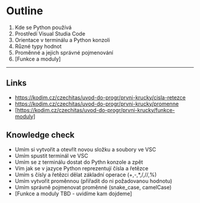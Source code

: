# Outline

1. Kde se Python používá
2. Prostředí Visual Studia Code
3. Orientace v terminálu a Python konzoli
4. Různé typy hodnot
5. Proměnné a jejich správné pojmenování
6. [Funkce a moduly]

---

## Links

- https://kodim.cz/czechitas/uvod-do-progr/prvni-krucky/cisla-retezce
- https://kodim.cz/czechitas/uvod-do-progr/prvni-krucky/promenne
- [https://kodim.cz/czechitas/uvod-do-progr/prvni-krucky/funkce-moduly]

## Knowledge check

- Umím si vytvořit a otevřít novou složku a soubory ve VSC
- Umím spustit terminál ve VSC
- Umím se z terminálu dostat do Pythn konzole a zpět
- Vím jak se v jazyce Python reprezentují čísla a řetězce
- Umím s čísly a řetězci dělat základní operace (+,-,*,/,//,%)
- Umím vytvořit proměnnou (přiřadit do ni požadovanou hodnotu)
- Umím správně pojmenovat proměnné (snake_case, camelCase)
- [Funkce a moduly TBD - uvidíme kam dojdeme]
